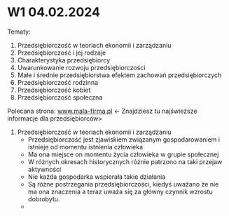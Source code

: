W1 04.02.2024
========================
Tematy:
1. Przedsiębiorczość w teoriach ekonomii i zarządzaniu
2. Przedsiębiorczość i jej rodzaje
3. Charakterystyka przedsiębiorcy
4. Uwarunkowanie rozwoju przedsiębiorczości
5. Małe i średnie przedsiębiorstwa efektem zachowań przedsiębiorczych
6. Przedsiębiorczość rodzinna
7. Przedsiębiorczość kobiet
8. Przedsiębiorczość społeczna
 
 Polecana strona: www.mala-firma.pl  <- Znajdziesz tu najświeższe informacje dla przedsiębiorców>
 
1. Przedsiębiorczość w teoriach ekonomii i zarządzaniu
    - Przedsiębiorczość jest zjawiskiem związanym gospodarowaniem i istnieje od momentu istnienia człowieka
    - Ma ona miejsce on momentu życia człowieka w grupie społecznej
    - W różnych okresach historycznych różnie patrzono na taki przejaw aktywności
    - Nie każda gospodarka wspierała takie działania
    - Są różne postrzegania przedsiębiorczości, kiedyś uważano że nie ma ona znaczenia a teraz uważa się za główny czynnik wzrostu dobrobytu.
    - 